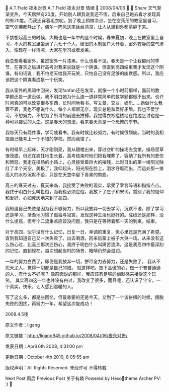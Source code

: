 
A.T.Field
夜永对景
A.T.Field
夜永对景
情绪

2008/04/06

 Share
天气渐渐变热，今天居然有20度，开始别人跟我说我还不信，后来自己跑去看才发现真的有20度。而我还穿着毛衣呢。到了晚上稍微凉点，坐在空荡荡的教室里自习，空气仿佛都静止了，偶尔一阵风送来丝丝清凉，让人从里到外都清静下来。

不禁想起高三的时候，大概也是一年中的这个时候，春末夏初，晚上在教室里上自习，不大的教室里坐满了六七十个人，破旧的木制窗户大开着，窗外安静的空气渗入，像现在一样清凉，大家在学习或者发呆。

我总想看看窗外，虽然窗外一片漆黑，什么也看不见。春天是一个让我郁闷的季节，在春天之后进行高考对我来说就是一个阴谋，但直到高四结束我才发现这个阴谋。有句话说：我不怕老天给我开玩笑，只怕自己没有足够的幽默感。所以，我应该把这个阴谋看成是一个玩笑。

我从窗外的黑暗中回来，发现fanfan还在发呆，就像一个小时前那样，面前的数学题还是一道没做。我不明白她为什么连一道非常简单的数学题都做不出来。也许时间真的可以改变很多东西，长时间地看书，写文章，交友，娱乐……她做什么我管不着，我也不想说什么。每个人都很无奈，现实总是和爱好矛盾。我也不爱学习，不想努力，不想为了所谓的前途去拼搏，我觉得衣衫褴褛地在路边乞讨也是一种可以接受的人生。这是春天的想法，看来春天真是一个恐怖的季节。

我每天只有两件事，学习或看书。我有时候比较努力，有时候很颓废。当时的我相信自己能考上一个不错的学校。然而我错了。

有时候早上起床，天才刚刚亮，我从寝楼出来，穿过空旷的操场去食堂，操场里草很茂盛，但还在疯狂地生长着，高考结束时他们把我埋葬了，容纳了我所有的悲伤和愤怒。我走在操场的小路上，心灵接受着巨大的摧残，此时日出的第一缕阳光映红了半个天空，美极了，我仰起头，阳光照在脸上，泪水夺眶而出，而远处那一排高大的水杉沉默不语，只是在天空中留下青黑的剪影。

高三的春天过去，夏天来临，我接受了失败的现实，承受了零言碎语和指指点点。我终于明白什么叫世俗，而我也必须世俗。我放下了庄子和宋词，暂别了我的信仰和爱好，心如死灰地来到了高四。

我知道自己失败是因为我不够努力，所以我放弃一切去学习，沉默不语，除了学习还是学习，渐渐地习惯了孤独与寂寞，发现这种生活也挺好的。成绩还是那样，没什么提高，但考个二流重点应该没问题，我只是在等待着那一天的到来，结束。

对于高四，似乎没有什么记忆，日复一日，单调的重复，但心里还是充满了希望。直到我知道自己又一次失败了。出去喝酒，回来后蒙上被子大哭一场。从来没有这么伤心过，比高三那次还伤心，我终于明白什么叫痛苦流涕。这是我高四中最深刻的记忆。直到现在，每次想起当时的场景，眼睛仍然会湿润。

一年的努力白费了，即便是我放弃一切，拼尽全力去努力，还是失败了。
我从不怨天尤人，觉得一切都是自己的错。
就这样吧，放下高傲的心，做一个普普通通的人，有什么不好呢？
像前面说的那样，我应该有足够的幽默感来接受这个玩笑。
其实高四这一年也并没有白过，我改变了很多，而且呢，还认识了宝宝，一个真实，快乐，让人感到温暖的人。

写了这么多，都是些回忆，但最重要的还是今天，又到了一个该拼搏的时候，摆脱失败的困扰，再努力一年，希望这次能成功！

2008.4.5夜

原文作者：ligang

原文链接：http://ligang945.github.io/2008/04/06/夜永对景/

发表日期：April 6th 2008, 4:31:00 pm

更新日期：October 4th 2019, 8:05:55 am

版权声明：All Rights Reserved. 未经许可 不得转载

Next Post
雨后
Previous Post
关于有趣
Powered by Hexotheme Archer
PV: :)
